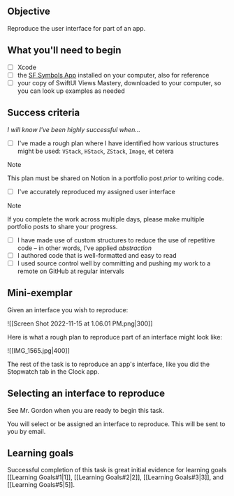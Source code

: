 ---
---
## Objective
Reproduce the user interface for part of an app.
## What you'll need to begin
- [ ] Xcode
- [ ] the [SF Symbols App](https://developer.apple.com/sf-symbols/) installed on your computer, also for reference
- [ ] your copy of SwiftUI Views Mastery, downloaded to your computer, so you can look up examples as needed
## Success criteria

*I will know I've been highly successful when...*

- [ ] I've made a rough plan where I have identified how various structures might be used: `VStack`, `HStack`, `ZStack`, `Image`, et cetera
> [!NOTE]
> This plan must be shared on Notion in a portfolio post *prior* to writing code.
- [ ] I've accurately reproduced my assigned user interface
> [!NOTE]
> If you complete the work across multiple days, please make multiple portfolio posts to share your progress.
- [ ] I have made use of custom structures to reduce the use of repetitive code – in other words, I've applied *abstraction*
- [ ] I authored code that is well-formatted and easy to read
- [ ] I used source control well by committing and pushing my work to a remote on GitHub at regular intervals

## Mini-exemplar
Given an interface you wish to reproduce:

![[Screen Shot 2022-11-15 at 1.06.01 PM.png|300]]

Here is what a rough plan to reproduce part of an interface might look like:

![[IMG_1565.jpg|400]]

The rest of the task is to reproduce an app's interface, like you did the Stopwatch tab in the Clock app.

## Selecting an interface to reproduce
See Mr. Gordon when you are ready to begin this task.

You will select or be assigned an interface to reproduce. This will be sent to you by email.

## Learning goals
Successful completion of this task is great initial evidence for learning goals [[Learning Goals#1|1]], [[Learning Goals#2|2]], [[Learning Goals#3|3]], and [[Learning Goals#5|5]].
